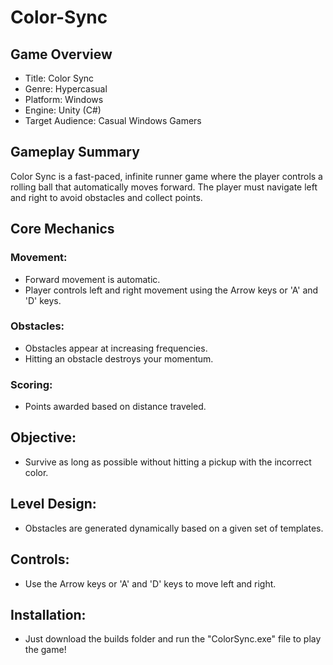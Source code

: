 # Color-Sync

## Game Overview

- Title: Color Sync  
- Genre: Hypercasual  
- Platform: Windows  
- Engine: Unity (C#)  
- Target Audience: Casual Windows Gamers  

## Gameplay Summary

Color Sync is a fast-paced, infinite runner game where the player controls a rolling ball that automatically moves forward. The player must navigate left and right to avoid obstacles and collect points.

## Core Mechanics

### Movement:

- Forward movement is automatic.
- Player controls left and right movement using the Arrow keys or 'A' and 'D' keys.

### Obstacles:

- Obstacles appear at increasing frequencies.
- Hitting an obstacle destroys your momentum.

### Scoring:

- Points awarded based on distance traveled.

## Objective:

- Survive as long as possible without hitting a pickup with the incorrect color.

## Level Design:

- Obstacles are generated dynamically based on a given set of templates.

## Controls:

- Use the Arrow keys or 'A' and 'D' keys to move left and right.

## Installation:

- Just download the builds folder and run the "ColorSync.exe" file to play the game!


